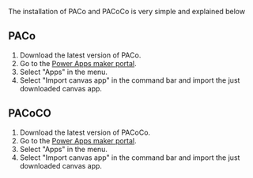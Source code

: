 The installation of PACo and PACoCo is very simple and explained below

## PACo

1. Download the latest version of PACo.
2. Go to the [Power Apps maker portal](https://make.powerapps.com/).
3. Select "Apps" in the menu.
4. Select "Import canvas app" in the command bar and import the just downloaded canvas app.

## PACoCO

1. Download the latest version of PACoCo.
2. Go to the [Power Apps maker portal](https://make.powerapps.com/).
3. Select "Apps" in the menu.
4. Select "Import canvas app" in the command bar and import the just downloaded canvas app.
